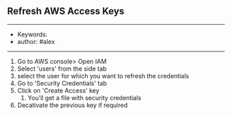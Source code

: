 ## Refresh AWS Access Keys
---
- Keywords:
- author: #alex
---
1. Go to AWS console> Open IAM
2. Select 'users' from the side tab
3. select the user for which you want to refresh the credentials
4. Go to 'Security Credentials' tab
5. Click on 'Create Access' key
	1. You'll get a file with security credentials
6. Decativate the previous key if required

